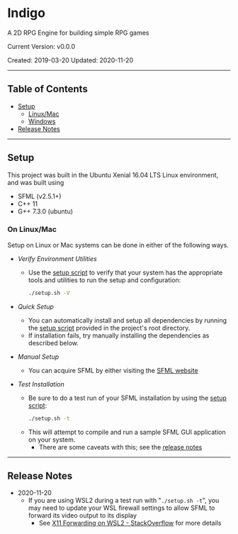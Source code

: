 # Indigo
A 2D RPG Engine for building simple RPG games

Current Version: v0.0.0

Created: 2019-03-20
Updated: 2020-11-20

---

## Table of Contents

- [Setup](#setup)
    - [Linux/Mac](#on-linuxmac)
    - [Windows](#on-windows)
- [Release Notes](#release-notes)

---

## Setup
This project was built in the Ubuntu Xenial 16.04 LTS Linux environment, and was built using

- SFML (v2.5.1+)
- C++ 11
- G++ 7.3.0 (ubuntu)

### On Linux/Mac
Setup on Linux or Mac systems can be done in either of the following ways.

- *Verify Environment Utilities*
    - Use the [setup script](./setup/setup.sh) to verify that your system has the appropriate tools and utilities to run the setup and configuration:
        ```bash
        ./setup.sh -V
        ```

- *Quick Setup*
    - You can automatically install and setup all dependencies by running the [setup script](./setup/setup.sh) provided in the project's root directory.
    - If installation fails, try manually installing the dependencies as described below.

- *Manual Setup*
    - You can acquire SFML by either visiting the [SFML website](https://www.sfml-dev.org/)

- *Test Installation*
    - Be sure to do a test run of your SFML installation by using the [setup script](./setup/setup.sh):
        ```bash
        ./setup.sh -t
        ```
    - This will attempt to compile and run a sample SFML GUI application on your system.
        - There are some caveats with this; see the [release notes](#release-notes)

---

## Release Notes

- 2020-11-20
    - If you are using WSL2 during a test run with "`./setup.sh -t`", you may need to update your WSL firewall settings to allow SFML to forward its video output to its display
        - See [X11 Forwarding on WSL2 - StackOverflow](https://stackoverflow.com/questions/61110603/how-to-set-up-working-x11-forwarding-on-wsl2) for more details